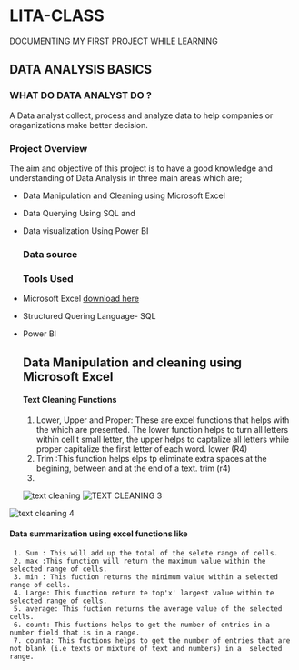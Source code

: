 # LITA-CLASS
DOCUMENTING MY FIRST PROJECT WHILE LEARNING

## DATA ANALYSIS BASICS 

### WHAT DO DATA ANALYST DO ?

A Data analyst collect, process and analyze data to help companies or oraganizations make better decision.

### Project Overview

The aim and objective of this project is to have a good knowledge and understanding of Data Analysis in three main areas which are;
- Data Manipulation and Cleaning using Microsoft Excel
- Data Querying Using SQL and
- Data visualization Using Power BI

  ### Data source


  ### Tools Used
  
- Microsoft Excel [download here](https://www.microsoft.com)
 - Structured Quering Language- SQL
 - Power BI

   ## Data Manipulation and cleaning using Microsoft Excel 

   
     #### Text Cleaning Functions
   1. Lower, Upper and Proper: These are excel functions that helps with the which are presented. The lower function helps to turn all letters within cell t small letter, the upper helps to captalize all letters while proper capitalize the first letter of each word. lower (R4)
   2.  Trim :This function helps elps tp eliminate extra spaces at the begining, between and at the end of a text. trim (r4)
   3.  
    
   ![text cleaning](https://github.com/user-attachments/assets/b7157bf2-3ff9-4c13-a15b-cdb0bedc5e6b)
![TEXT CLEANING 3](https://github.com/user-attachments/assets/27490770-4568-4246-b501-aae25b9f3e22)

![text cleaning 4](https://github.com/user-attachments/assets/b55de7af-7b00-45b1-9c31-77897beba0a2)

   #### Data summarization using excel functions like
     1. Sum : This will add up the total of the selete range of cells.
     2. max :This function will return the maximum value within the selected range of cells.
     3. min : This fuction returns the minimum value within a selected range of cells.
     4. Large: This function return te top'x' largest value within te selected range of cells.
     5. average: This fuction returns the average value of the selected cells.
     6. count: This fuctions helps to get the number of entries in a number field that is in a range.
     7. counta: This fuctions helps to get the number of entries that are not blank (i.e texts or mixture of text and numbers) in a  selected range.
  
   

